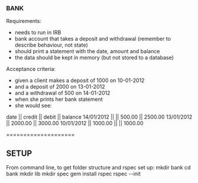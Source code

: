 ### BANK ###


Requirements:
- needs to run in IRB
- bank account that takes a deposit and withdrawal (remember to describe behaviour, not state)
- should print a statement with the date, amount and balance
- the data should be kept in memory (but not stored to a database)

Acceptance criteria:
- given a client makes a deposit of 1000 on 10-01-2012
- and a deposit of 2000 on 13-01-2012
- and a withdrawal of 500 on 14-01-2012
- when she prints her bank statement
- she would see:

date || credit || debit || balance
14/01/2012 || || 500.00 || 2500.00
13/01/2012 || 2000.00 || 3000.00
10/01/2012 || 1000.00 || || 1000.00

====================

## SETUP ##

From command line, to get folder structure and rspec set up:
mkdir bank
cd bank
mkdir lib
mkdir spec
gem install rspec
rspec --init
